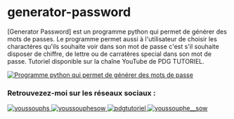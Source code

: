 # generator-password

[Generator Password] est un programme python qui permet de générer des mots de passes. Le programme permet aussi à l'utilisateur de choisir les charactéres qu'ils souhaite voir dans son mot de passe c'est s'il souhaite disposer de chiffre, de lettre ou de carratères special dans son mot de passe. Tutoriel disponible sur la chaîne YouTube de PDG TUTORIEL.



[![Programme python qui permet de générer des mots de passe](http://img.youtube.com/vi/U6XQXe35w1o&t=768s/0.jpg)](https://www.youtube.com/watch?v=U6XQXe35w1o&t=768s "Programme python qui permet de généner des mots de passe !")


<p align="left">
  <h3 align="left">Retrouvezez-moi sur les réseaux sociaux :</h3>
  <a href="https://twitter.com/youssouphs" target="blank">
    <img src="https://img.shields.io/twitter/follow/youssouphs?logo=twitter&style=for-the-badge" alt="youssouphs" />
  </a>
  <a href="https://linkedin.com/youssouphesow" target="blank">
    <img src="https://img.shields.io/badge/LinkedIn-0077B5?style=for-the-badge&logo=linkedin&logoColor=white" alt="youssouphesow" />
  </a>
  <a href="https://youtube.com/pdgtutoriel" target="blank">
    <img src="https://img.shields.io/badge/Youtube-E4405F?style=for-the-badge&logo=youtube&logoColor=white" alt="pdgtutoriel" />
  </a>
  <a href="https://instagram.com/youssouphe__sow" target="blank">
    <img src="https://img.shields.io/badge/Instagram-E4405F?style=for-the-badge&logo=instagram&logoColor=white" alt="youssouphe__sow" />
  </a>
</p>

